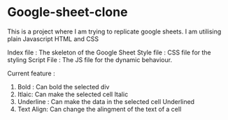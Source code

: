 # Google-sheet-clone
This is a project where I am trying to replicate google sheets. I am utilising plain Javascript HTML and CSS

Index file : 
The skeleton of the Google Sheet 
Style file : 
CSS file for the styling 
Script File : 
The JS file for the dynamic behaviour. 

Current feature : 
1) Bold : Can bold the selected div 
2) Itlaic: Can make the selected cell Italic 
3) Underline : Can make the data in the selected cell Underlined 
4) Text Align: Can change the alingment of the text of a cell

